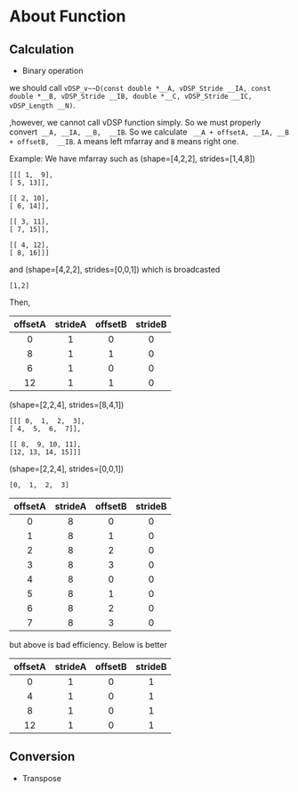 #  About Function

## Calculation

- Binary operation

we should call `vDSP_v~~D(const double *__A, vDSP_Stride __IA, const double *__B, vDSP_Stride __IB, double *__C, vDSP_Stride __IC, vDSP_Length __N)`.

,however, we cannot call vDSP function simply. So we must properly convert` __A, __IA, __B,  __IB`.
So we calculate ` __A + offsetA, __IA, __B + offsetB,  __IB`. `A` means left mfarray and `B` means right one.

Example: We have mfarray such as (shape=[4,2,2], strides=[1,4,8])

	[[[ 1,  9],
   	[ 5, 13]],
                                      
  	[[ 2, 10],
   	[ 6, 14]],
                                      
  	[[ 3, 11],
   	[ 7, 15]],
                                      
  	[[ 4, 12],
	[ 8, 16]]]

and (shape=[4,2,2], strides=[0,0,1]) which is broadcasted

	[1,2]

Then, 

| offsetA | strideA | offsetB | strideB |
|:-------:|:-------:|:-------:|:-------:|
|    0    |    1    |    0    |    0    |
|    8    |    1    |    1    |    0    |
|    6    |    1    |    0    |    0    |
|    12   |    1    |    1    |    0    |

(shape=[2,2,4], strides=[8,4,1])

	[[[ 0,  1,  2,  3],
	[ 4,  5,  6,  7]],
                                     
	[[ 8,  9, 10, 11],
	[12, 13, 14, 15]]]

(shape=[2,2,4], strides=[0,0,1])

	[0,  1,  2,  3]

| offsetA | strideA | offsetB | strideB |
|:-------:|:-------:|:-------:|:-------:|
|    0    |    8    |    0    |    0    |
|    1    |    8    |    1    |    0    |
|    2    |    8    |    2    |    0    |
|    3    |    8    |    3    |    0    |
|    4    |    8    |    0    |    0    |
|    5    |    8    |    1    |    0    |
|    6    |    8    |    2    |    0    |
|    7    |    8    |    3    |    0    |

but above is bad efficiency. Below is better

| offsetA | strideA | offsetB | strideB |
|:-------:|:-------:|:-------:|:-------:|
|    0    |    1    |    0    |    1    |
|    4    |    1    |    0    |    1    |
|    8    |    1    |    0    |    1    |
|    12   |    1    |    0    |    1    |



## Conversion

- Transpose

